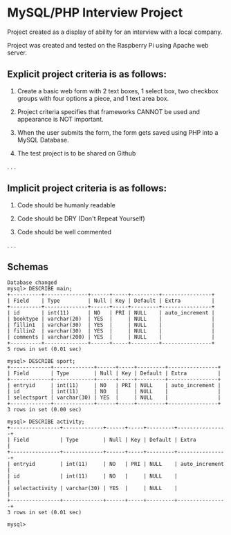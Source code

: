 # MySQL/PHP Interview Project

Project created as a display of ability for an interview with a local company.

Project was created and tested on the Raspberry Pi using Apache web server.

## Explicit project criteria is as follows:

1. Create a basic web form with 2 text boxes, 1 select box, two checkbox groups with four options a piece, and 1 text area box.

2. Project criteria specifies that frameworks CANNOT be used and appearance is NOT important.

3. When the user submits the form, the form gets saved using PHP into a MySQL Database.

4. The test project is to be shared on Github

.
.
.

## Implicit project criteria is as follows:

1. Code should be humanly readable

2. Code should be DRY (Don't Repeat Yourself)

3. Code should be well commented

.
.
.

## Schemas
```
Database changed
mysql> DESCRIBE main;
+----------+--------------+------+-----+---------+----------------+
| Field    | Type         | Null | Key | Default | Extra          |
+----------+--------------+------+-----+---------+----------------+
| id       | int(11)      | NO   | PRI | NULL    | auto_increment |
| booktype | varchar(20)  | YES  |     | NULL    |                |
| fillin1  | varchar(30)  | YES  |     | NULL    |                |
| fillin2  | varchar(30)  | YES  |     | NULL    |                |
| comments | varchar(200) | YES  |     | NULL    |                |
+----------+--------------+------+-----+---------+----------------+
5 rows in set (0.01 sec)

mysql> DESCRIBE sport;
+-------------+-------------+------+-----+---------+----------------+
| Field       | Type        | Null | Key | Default | Extra          |
+-------------+-------------+------+-----+---------+----------------+
| entryid     | int(11)     | NO   | PRI | NULL    | auto_increment |
| id          | int(11)     | NO   |     | NULL    |                |
| selectsport | varchar(30) | YES  |     | NULL    |                |
+-------------+-------------+------+-----+---------+----------------+
3 rows in set (0.00 sec)

mysql> DESCRIBE activity;
+----------------+-------------+------+-----+---------+----------------+
| Field          | Type        | Null | Key | Default | Extra          |
+----------------+-------------+------+-----+---------+----------------+
| entryid        | int(11)     | NO   | PRI | NULL    | auto_increment |
| id             | int(11)     | NO   |     | NULL    |                |
| selectactivity | varchar(30) | YES  |     | NULL    |                |
+----------------+-------------+------+-----+---------+----------------+
3 rows in set (0.01 sec)

mysql> 

```
